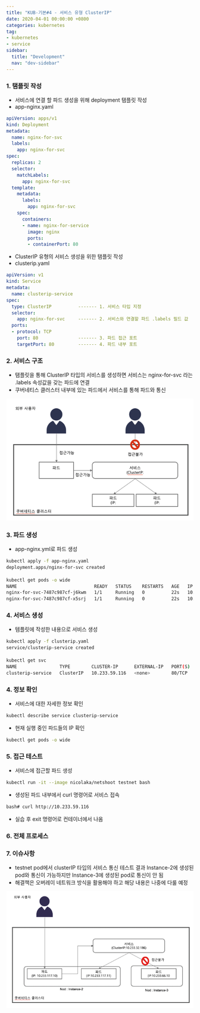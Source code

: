 ```yaml
---
title: "KUB-기본#4 - 서비스 유형 ClusterIP"
date: 2020-04-01 00:00:00 +0800
categories: kubernetes
tag: 
- kubernetes
- service
sidebar:
  title: "Development"
  nav: "dev-sidebar"
---
```


### 1. 탬플릿 작성

- 서비스에 연결 할 파드 생성을 위해 deployment 탬플릿 작성 
- app-nginx.yaml

```yaml
apiVersion: apps/v1
kind: Deployment
metadata:
  name: nginx-for-svc
  labels:
    app: nginx-for-svc
spec:
  replicas: 2
  selector:
    matchLabels:
      app: nginx-for-svc
  template:
    metadata:
      labels:
        app: nginx-for-svc
    spec:
      containers:
      - name: nginx-for-service
        image: nginx
        ports:
        - containerPort: 80
```

- ClusterIP 유형의 서비스 생성을 위한 탬플릿 작성 
- clusterip.yaml

```yaml
apiVersion: v1
kind: Service
metadata:
  name: clusterip-service
spec:
  type: ClusterIP          ------- 1. 서비스 타입 지정
  selector:
    app: nginx-for-svc     ------- 2. 서비스와 연결할 파드 .labels 필드 값
  ports:                   
  - protocol: TCP
    port: 80               ------- 3. 파드 접근 포트
    targetPort: 80         ------- 4. 파드 내부 포트 
```

### 2. 서비스 구조

- 탬플릿을 통해 ClusterIP 타입의 서비스를 생성하면 서비스는 nginx-for-svc 라는 .labels 속성값을 갖는 파드에 연결
- 쿠버네티스 클러스터 내부에 있는 파드에서 서비스를 통해 파드와 통신

![KUB54001](/assets/images/kubenetes/KUB54001.png)


### 3. 파드 생성

- app-nginx.yml로 파드 생성

```sh 
kubectl apply -f app-nginx.yaml 
deployment.apps/nginx-for-svc created 

kubectl get pods -o wide
NAME                             READY   STATUS    RESTARTS   AGE   IP              NODE         NOMINATED NODE   READINESS GATES
nginx-for-svc-7487c987cf-j6kwm   1/1     Running   0          22s   10.233.117.20   instance-2   <none>           <none>
nginx-for-svc-7487c987cf-x5srj   1/1     Running   0          22s   10.233.66.17    instance-3   <none>           <none>
```

### 4. 서비스 생성 

- 템플릿에 작성한 내용으로 서비스 생성 

```sh
kubectl apply -f clusterip.yaml 
service/clusterip-service created

kubectl get svc
NAME                TYPE        CLUSTER-IP      EXTERNAL-IP   PORT(S)   AGE
clusterip-service   ClusterIP   10.233.59.116   <none>        80/TCP    5s
```

### 4. 정보 확인 

- 서비스에 대한 자세한 정보 확인

```sh 
kubectl describe service clusterip-service
```

- 현재 실행 중인 파드들의 IP 확인 

```sh 
kubectl get pods -o wide
```

### 5. 접근 테스트 

- 서비스에 접근할 파드 생성

```sh 
kubectl run -it --image nicolaka/netshoot testnet bash
```

- 생성된 파드 내부에서 curl 명령어로 서비스 접속

```sh 
bash# curl http://10.233.59.116
```

- 실습 후 exit 명령어로 컨테이너에서 나옴

### 6. 전체 프로세스

<script id="asciicast-zwATdVqtsdGZ7LeMTS0gtG741" src="https://asciinema.org/a/zwATdVqtsdGZ7LeMTS0gtG741.js" async></script>


### 7. 이슈사항

- testnet pod에서 clusterIP 타입의 서비스 통신 테스트 결과 Instance-2에 생성된 pod와 통신이 가능하지만
Instance-3에 생성된 pod로 통신이 안 됨
- 해결책은 오버레이 네트워크 방식을 활용해야 하고 해당 내용은 나중에 다룰 예정

![KUB54001](/assets/images/kubenetes/KUB54002.png)


